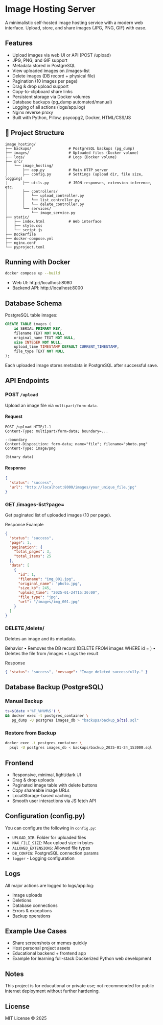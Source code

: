 # Image Hosting Server

A minimalistic self-hosted image hosting service with a modern web interface. Upload, store, and share images (JPG, PNG, GIF) with ease.

## Features

- Upload images via web UI or API (POST /upload)
- JPG, PNG, and GIF support
- Metadata stored in PostgreSQL
- View uploaded images on /images-list
- Delete images (DB record + physical file)
- Pagination (10 images per page)
- Drag & drop upload support
- Copy-to-clipboard share links
- Persistent storage via Docker volumes
- Database backups (pg_dump automated/manual)
- Logging of all actions (logs/app.log)
- Nginx reverse proxy
- Built with Python, Pillow, psycopg2, Docker, HTML/CSS/JS

## 📂 Project Structure

```
image_hosting/
├── backups/                 # PostgreSQL backups (pg_dump)
├── images/                  # Uploaded files (Docker volume)
├── logs/                    # Logs (Docker volume)
├── src/
│   └── image_hosting/
│       ├── app.py           # Main HTTP server
│       ├── config.py        # Settings (upload dir, file size, logging)
│       ├── utils.py         # JSON responses, extension inference, etc.
│       ├── controllers/
│       │   └── upload_controller.py
│       │   └── list_controller.py
│       │   └── delete_controller.py
│       └── services/
│           └── image_service.py
├── static/
│   ├── index.html           # Web interface
│   ├── style.css
│   └── script.js
├── Dockerfile
├── docker-compose.yml
├── nginx.conf
└── pyproject.toml
```

## Running with Docker

```bash
docker compose up --build
```
- Web UI: http://localhost:8080
- Backend API: http://localhost:8000

## Database Schema
PostgreSQL table images:
```sql
CREATE TABLE images (
    id SERIAL PRIMARY KEY,
    filename TEXT NOT NULL,
    original_name TEXT NOT NULL,
    size INTEGER NOT NULL,
    upload_time TIMESTAMP DEFAULT CURRENT_TIMESTAMP,
    file_type TEXT NOT NULL
);
```
Each uploaded image stores metadata in PostgreSQL after successful save.

## API Endpoints

### POST `/upload`

Upload an image file via `multipart/form-data`.

#### Request
```http
POST /upload HTTP/1.1
Content-Type: multipart/form-data; boundary=...

--boundary
Content-Disposition: form-data; name="file"; filename="photo.png"
Content-Type: image/png

(binary data)
```

#### Response
```json
{
  "status": "success",
  "url": "http://localhost:8000/images/your_unique_file.jpg"
}
```

### GET /images-list?page=<n>

Get paginated list of uploaded images (10 per page).

Response Example
```json
{
  "status": "success",
  "page": 1,
  "pagination": {
    "total_pages": 3,
    "total_items": 25
  },
  "data": [
    {
      "id": 1,
      "filename": "img_001.jpg",
      "original_name": "photo.jpg",
      "size_kb": 245,
      "upload_time": "2025-01-24T15:30:00",
      "file_type": "jpg",
      "url": "/images/img_001.jpg"
    }
  ]
}
```

### DELETE /delete/<id>
Deletes an image and its metadata.

Behavior
	•	Removes the DB record (DELETE FROM images WHERE id = <id>)
	•	Deletes the file from /images
	•	Logs the result

Response
```json
{ "status": "success", "message": "Image deleted successfully." }
```

## Database Backup (PostgreSQL)
### Manual Backup
```bash
ts=$(date +'%F_%H%M%S') \
&& docker exec -t postgres_container \
   pg_dump -U postgres images_db > "backups/backup_${ts}.sql"
```
### Restore from Backup
```bash
docker exec -i postgres_container \
  psql -U postgres images_db < backups/backup_2025-01-24_153000.sql
```

## Frontend

- Responsive, minimal, light/dark UI
- Drag & drop uploads
- Paginated image table with delete buttons
- Copy shareable image URLs
- LocalStorage-based caching
- Smooth user interactions via JS fetch API

## Configuration (config.py)
You can configure the following in `config.py`:
- `UPLOAD_DIR`: Folder for uploaded files
- `MAX_FILE_SIZE`: Max upload size in bytes
- `ALLOWED_EXTENSIONS`: Allowed file types
- `DB_CONFIG`: PostgreSQL connection params
- `logger` - Logging configuration

## Logs
All major actions are logged to logs/app.log:
- Image uploads
- Deletions
- Database connections
- Errors & exceptions
- Backup operations

## Example Use Cases

- Share screenshots or memes quickly
- Host personal project assets
- Educational backend + frontend app
- Example for learning full-stack Dockerized Python web development

## Notes
This project is for educational or private use; not recommended for public internet deployment without further hardening.

## License

MIT License © 2025